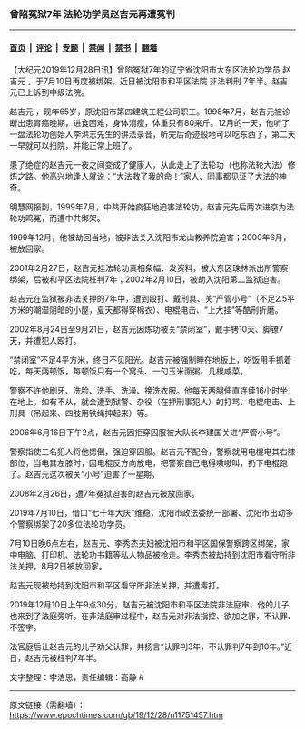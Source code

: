 ### 曾陷冤狱7年 法轮功学员赵吉元再遭冤判

---

#### [首页](../../../..?n11751457) &nbsp;|&nbsp; [评论](../../../../../epoch-comment?n11751457) &nbsp;|&nbsp; [专题](../../../../../epoch-special?n11751457) &nbsp;|&nbsp; [禁闻](../../../../../epoch-news?n11751457) &nbsp;|&nbsp; [禁书](../../../../../books?n11751457) &nbsp;|&nbsp; [翻墙](https://github.com/gfw-breaker/nogfw/blob/master/README.md?n11751457)


<div class="post_content" id="artbody" itemprop="articleBody">
 <!-- article content begin -->
 <p>
  【大纪元2019年12月28日讯】曾陷冤狱7年的辽宁省沈阳市大东区法轮功学员
  <ok href="https://www.epochtimes.com/gb/tag/%E8%B5%B5%E5%90%89%E5%85%83.html">
   赵吉元
  </ok>
  ，于7月10日再度被绑架，近日被沈阳市和平区法院
  <ok href="https://www.epochtimes.com/gb/tag/%E9%9D%9E%E6%B3%95%E5%88%A4%E5%88%91.html">
   非法判刑
  </ok>
  7年半。赵吉元已上诉到中级法院。
 </p>
 <p>
  <ok href="https://www.epochtimes.com/gb/tag/%E8%B5%B5%E5%90%89%E5%85%83.html">
   赵吉元
  </ok>
  ，现年65岁，原沈阳市第四建筑工程公司职工。1998年7月，赵吉元被诊断出患胃癌晚期，进食困难，身体消瘦，体重只有80来斤。12月的一天，他听了一盘法轮功创始人李洪志先生的讲法录音，听完后奇迹般地可以吃东西了，第二天一早就可以扫院，并能正常上班了。
 </p>
 <p>
  患了绝症的赵吉元一夜之间变成了健康人，从此走上了法轮功（也称法轮大法）修炼之路。他高兴地逢人就说：“大法救了我的命！”家人、同事都见证了大法的神奇。
 </p>
 <p>
  明慧网报到，1999年7月，中共开始疯狂地迫害法轮功，赵吉元先后两次进京为法轮功鸣冤，而遭中共绑架。
 </p>
 <p>
  1999年12月，他被劫回当地，被非法关入沈阳市龙山教养院迫害；2000年6月，被放回家。
 </p>
 <p>
  2001年2月27日，赵吉元挂法轮功真相条幅、发资料，被大东区珠林派出所警察绑架，后被和平区法院枉判7年；2002年2月10日，被劫入沈阳第二监狱迫害。
 </p>
 <p>
  赵吉元在监狱被非法关押的7年中，遭到殴打、戴刑具、关“严管小号”（不足2.5平方米的潮湿阴暗的小屋，夏天都得穿棉衣）、电棍电击、“上大挂”等酷刑折磨。
 </p>
 <p>
  2002年8月24日至9月21日，赵吉元因炼功被关“禁闭室”，戴手铐10天、脚镣7天，并遭犯人殴打。
 </p>
 <p>
  “禁闭室”不足4平方米，终日不见阳光。赵吉元被强制睡在地板上，吃饭用手抓着吃，每天两顿饭，每顿饭只有一个窝头、一勺玉米面粥、几根咸菜。
 </p>
 <p>
  警察不许他刷牙、洗脸、洗手、洗澡、换洗衣服。他每天两腿伸直连续16小时坐在地上。如有不从，就会遭到狱警、杂役（在押刑事犯人）的打骂、电棍电击、上刑具（吊起来、四肢用铁绳抻起来）等。
 </p>
 <p>
  2006年6月16日下午2点，赵吉元因拒穿囚服被大队长李建国关进“严管小号”。
 </p>
 <p>
  警察指使三名犯人将他摁倒，强迫穿囚服。赵吉元不配合，警察就用电棍电其右膝部位，当电其左膝时，因电棍反方向放电，把警察自己电得嗷嗷叫，扔下电棍跑了。赵吉元这次被关“小号”迫害了一星期。
 </p>
 <p>
  2008年2月26日，遭7年冤狱迫害的赵吉元被放回家。
 </p>
 <p>
  2019年7月10日，借口“七十年大庆”维稳，沈阳市政法委统一部署、沈阳市出动多个警察绑架了20多位法轮功学员。
 </p>
 <p>
  7月10日晚6点左右，赵吉元、李秀杰夫妇被沈阳市和平区国保警察跨区绑架，家中电脑、打印机、法轮功书籍等私人物品被抢走。李秀杰被劫持到沈阳市看守所非法关押，8月2日被放回家。
 </p>
 <p>
  赵吉元现被劫持到沈阳市和平区看守所非法关押，并遭毒打。
 </p>
 <p>
  2019年12月10日上午9点30分，赵吉元被沈阳市和平区法院非法庭审，他的儿子也来到了法庭旁听。在非法庭审过程中，赵吉元对非法指控、欲加之罪，不认罪、不签字。
 </p>
 <p>
  法官庭后让赵吉元的儿子劝父认罪，并扬言“认罪判3年，不认罪判7年到10年。”近日，赵吉元被枉判7年半。
 </p>
 <p>
  文字整理：李洁思，责任编辑：高静 #
 </p>
 <!-- article content end -->
 <div id="below_article_ad">
 </div>
</div>


---

原文链接（需翻墙）：https://www.epochtimes.com/gb/19/12/28/n11751457.htm